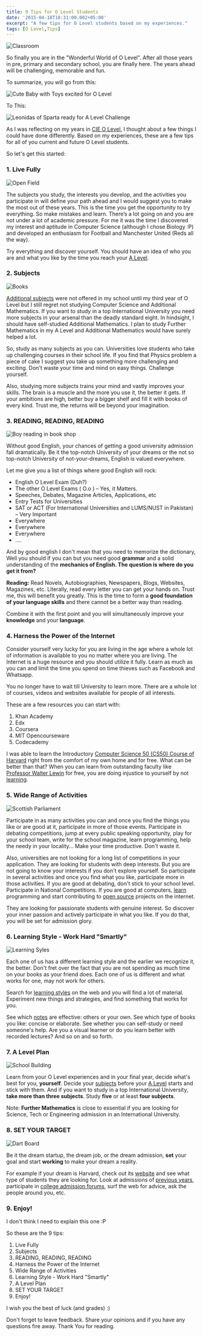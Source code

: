 ```yaml
---
title: 9 Tips for O Level Students
date: '2015-04-18T18:31:00.002+05:00'
excerpt: "A few tips for O Level students based on my experiences."
tags: [O Level,Tips]
---
```


![Classroom](https://1.bp.blogspot.com/-Xjq3p2usObM/VTDHCOVtCaI/AAAAAAAAmaY/rHleIfga6uw/s1600/handsRaised.jpg)

So finally you are in the "Wonderful World of O Level". After all those years in pre, primary and secondary school, you are finally here. The years ahead will be challenging, memorable and fun.

To summarize, you will go from this:

![Cute Baby with Toys excited for O Level](https://3.bp.blogspot.com/-0kbduzf4woU/VTC5-4ifc_I/AAAAAAAAmZ8/OagUbGfaFiU/s1600/3563769.jpg)

To This:

![Leonidas of Sparta ready for A Level Challenge](https://2.bp.blogspot.com/-_eG-ZqgGeSA/VTC7kgU5U4I/AAAAAAAAmaI/7by51ks09gs/s1600/download%2B(1).jpg)

As I was reflecting on my years in [CIE O Level](https://www.cie.org.uk/programmes-and-qualifications/.../cambridge-o-level/), I thought about a few things I could have done differently. Based on my experiences, these are a few tips for all of you current and future O Level students.

So let's get this started:

### 1. Live Fully

![Open Field](https://1.bp.blogspot.com/-yrjIsaY0hAY/VTDI01lDDFI/AAAAAAAAmak/TLe10LmQjkg/s1600/1.jpg)

The subjects you study, the interests you develop, and the activities you participate in will define your path ahead and I would suggest you to make the most out of these years. This is the time you get the opportunity to try everything. So make mistakes and learn. There’s a lot going on and you are not under a lot of academic pressure. For me it was the time I discovered my interest and aptitude in Computer Science (although I chose Biology :P) and developed an enthusiasm for Football and Manchester United (Reds all the way).


Try everything and discover yourself. You should have an idea of who you are and what you like by the time you reach your [A Level](https://www.cie.org.uk/programmes.../cambridge-international-as-and-a-levels/).

### 2. Subjects


![Books](https://4.bp.blogspot.com/-FeZJfvQ-36o/VTDLlK3BpdI/AAAAAAAAmbg/es1uhUGzdnQ/s1600/2.JPG)


[Additional subjects](https://www.cie.org.uk/programmes-and-qualifications/cambridge-secondary-2/cambridge-o-level/subjects/) were not offered in my school until my third year of O Level but I still regret not studying Computer Science and Additional Mathematics. If you want to study in a top International University you need more subjects in your arsenal than the deadly standard eight. In hindsight, I should have self-studied Additional Mathematics. I plan to study Further Mathematics in my A Level and Additional Mathematics would have surely helped a lot.


So, study as many subjects as you can. Universities love students who take up challenging courses in their school life. If you find that Physics problem a piece of cake I suggest you take up something more challenging and exciting. Don't waste your time and mind on easy things. Challenge yourself.


Also, studying more subjects trains your mind and vastly improves your skills. The brain is a muscle and the more you use it, the better it gets. If your ambitions are high, better buy a bigger shelf and fill it with books of every kind. Trust me, the returns will be beyond your imagination.


### 3. READING, READING, READING

![Boy reading in book shop](https://3.bp.blogspot.com/-kjKSLj2KbPU/VTDJUvRMI8I/AAAAAAAAmbM/ayQkTVfUkK8/s1600/Child_reading_at_Brookline_Booksmith.jpg)

Without good English, your chances of getting a good university admission fall dramatically. Be it the top-notch University of your dreams or the not so top-notch University of not-your-dreams, English is valued everywhere.


Let me give you a list of things where good English will rock:


* English O Level Exam (Duh?)
* The other O Level Exams ( O.o ) – Yes, it Matters.
* Speeches, Debates, Magazine Articles, Applications, etc
* Entry Tests for Universities
* SAT or ACT (For International Universities and LUMS/NUST in Pakistan) – Very Important
* Everywhere
* Everywhere
* Everywhere
* ....


And by good english I don't mean that you need to memorize the dictionary, Well you should if you can but you need good **grammar** and a solid understanding of the **mechanics of English. The question is where do you get it from?**


**Reading:** Read Novels, Autobiographies, Newspapers, Blogs, Websites, Magazines, etc. Literally, read every letter you can get your hands on. Trust me, this will benefit you greatly. This is the time to form a **good foundation of your language skills** and there cannot be a better way than reading.


Combine it with the first point and you will simultaneously improve your **knowledge** and your **language**.

### 4. Harness the Power of the Internet

Consider yourself very lucky for you are living in the age where a whole lot of information is available to you no matter where you are living. The Internet is a huge resource and you should utilize it fully. Learn as much as you can and limit the time you spend on time thieves such as Facebook and Whatsapp.


You no longer have to wait till University to learn more. There are a whole lot of courses, videos and websites available for people of all interests.


These are a few resources you can start with:

1. Khan Academy
2. Edx
3. Coursera
4. MIT Opencourseware
5. Codecademy


I was able to learn the Introductory [Computer Science 50 (CS50) Course of Harvard](https://www.edx.org/course/introduction-computer-science-harvardx-cs50x) right from the comfort of my own home and for free. What can be better than that? When you can learn from outstanding faculty like [Professor Walter Lewin](https://videolectures.net/mit801f99_physics_classical_mechanics/) for free, you are doing injustice to yourself by not [learning](https://www.academicearth.org/).


### 5. Wide Range of Activities


![Scottish Parliament](https://3.bp.blogspot.com/-yi3ybuR7fhg/VTDJYbRKZmI/AAAAAAAAmbU/HD_hRXfVcIs/s1600/Scotland_Parliament_Holyrood.jpg)


Participate in as many activities you can and once you find the things you like or are good at it, participate in more of those events. Participate in debating competitions, jump at every public speaking opportunity, play for your school team, write for the school magazine, learn programming, help the needy in your locality... Make your time productive. Don't waste it.


Also, universities are not looking for a long list of competitions in your application. They are looking for students with deep interests. But you are not going to know your interests if you don't explore yourself. So participate in several activities and once you find what you like, participate more in those activities. If you are good at debating, don't stick to your school level. Participate in National Competitions. If you are good at computers, [learn](https://code.org/learn) programming and start contributing to [open source](https://en.wikipedia.org/wiki/Open_source) projects on the internet.


They are looking for passionate students with genuine interest. So discover your inner passion and actively participate in what you like. If you do that, you will be set for admission glory.


### 6. Learning Style - Work Hard "Smartly"


![Learning Syles](https://www.loving2learn.com/Portals/0/Challenges/Charts/Learning%20Syles%20Chart/Learning%20Style%20Charts.GIF)


Each one of us has a different learning style and the earlier we recognize it, the better. Don't fret over the fact that you are not spending as much time on your books as your friend does. Each one of us is different and what works for one, may not work for others. 


Search for [learning styles](https://www.learning-styles-online.com/overview/) on the web and you will find a lot of material. Experiment new things and strategies, and find something that works for you.


See which [notes](https://www.oalevelnotes.com/) are effective: others or your own. See which type of books you like: concise or elaborate. See whether you can self-study or need someone's help. Are you a visual learner or do you learn better with recorded lectures? And so on and so forth.


### 7. A Level Plan


![School Building](https://2.bp.blogspot.com/-OlQ1WNy7WZM/VTDI30rOanI/AAAAAAAAma0/jIVKxwCX00E/s1600/300px-Forest_Lawn_High_School_6.jpg)


Learn from your O Level experiences and in your final year, decide what's best for you, **yourself**. Decide your [subjects](https://www.cie.org.uk/programmes-and-qualifications/cambridge-advanced/cambridge-international-as-and-a-levels/subjects/) before your [A Level](https://www.cie.org.uk/programmes.../cambridge-international-as-and-a-levels/) starts and stick with them. And if you want to study in a top International University, **take more than three subjects**. Study **five** or at least **four subjects**.


Note: **Further Mathematics** is close to essential if you are looking for Science, Tech or Engineering admission in an International University.


### 8. SET YOUR TARGET


![Dart Board](https://4.bp.blogspot.com/-6oxw1I7HawA/VTDI-7GtA7I/AAAAAAAAmbE/pKEDPPvwqnQ/s1600/target-34560_640.png)


Be it the dream startup, the dream job, or the dream admission, **set** your goal and start **working** to make your dream a reality.


For example if your dream is Harvard, check out its [website](https://www.harvard.edu/) and see what type of students they are looking for. Look at admissions of [previous years](https://talk.collegeconfidential.com/harvard-university/), participate in [college admission forums](https://www.collegeconfidential.com/), surf the web for advice, ask the people around you, etc.


### 9. Enjoy!

I don't think I need to explain this one :P


So these are the 9 tips:

1. Live Fully
2. Subjects
3. READING, READING, READING
4. Harness the Power of the Internet
5. Wide Range of Activities
6. Learning Style - Work Hard "Smartly"
7. A Level Plan
8. SET YOUR TARGET
9. Enjoy!


I wish you the best of luck (and grades) :) 


Don't forget to leave feedback. Share your opinions and if you have any questions fire away. Thank You for reading.
